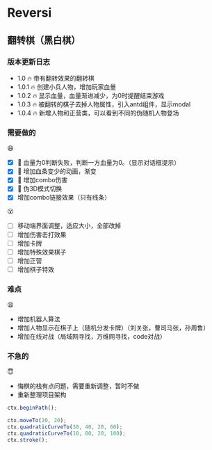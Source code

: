 # Reversi

## 翻转棋（黑白棋）

### 版本更新日志

- 1.0 :fire: 带有翻转效果的翻转棋
- 1.0.1 :fire: 创建小兵人物，增加玩家血量
- 1.0.2 :fire: 显示血量，血量渐进减少，为0时提醒结束游戏
- 1.0.3 :fire: 被翻转的棋子去掉人物属性，引入antd组件，显示modal
- 1.0.4 :fire: 新增人物和正营类，可以看到不同的伪随机人物登场

### 需要做的

:smile:

- [x] :rocket: 血量为0判断失败，判断一方血量为0。（显示对话框提示）
- [x] :rocket: 增加血条变少的动画，渐变
- [x] :rocket: 增加combo伤害
- [x] :rocket: 伪3D模式切换
- [x] 增加combo链接效果（只有线条）

:open_mouth:

- [ ] 移动端界面调整，适应大小，全部改掉
- [ ] 增加伤害击打效果
- [ ] 增加卡牌
- [ ] 增加特殊效果棋子
- [ ] 增加正营
- [ ] 增加棋子特效

### 难点

:tired_face:

- 增加机器人算法
- 增加人物显示在棋子上（随机分发卡牌）（刘关张，曹司马张，孙周鲁）
- 增加在线对战（局域网寻找，万维网寻找，code对战）

### 不急的

:innocent:

- 悔棋的栈有点问题，需要重新调整，暂时不做
- 重新整理项目架构

```js
ctx.beginPath();

ctx.moveTo(20, 20);
ctx.quadraticCurveTo(30, 40, 20, 60);
ctx.quadraticCurveTo(10, 80, 20, 100);
ctx.stroke();
```
